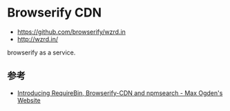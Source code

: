 # Browserify CDN

- <https://github.com/browserify/wzrd.in>
- <http://wzrd.in/>

browserify as a service.

## 参考

- [Introducing RequireBin, Browserify-CDN and npmsearch - Max Ogden's Website][refer1]

[refer1]: https://maxogden.com/node-packaged-modules.html
